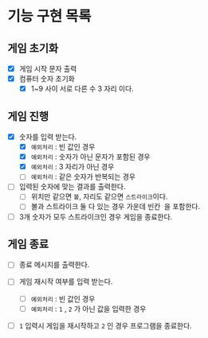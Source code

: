 # 기능 구현 목록
## 게임 초기화
- [X] 게임 시작 문자 출력
- [X] 컴퓨터 숫자 초기화
    - [X] 1~9 사이 서로 다른 수 3 자리 이다.

## 게임 진행
- [X] 숫자를 입력 받는다.
    - [X] `예외처리` : 빈 값인 경우
    - [X] `예외처리` : 숫자가 아닌 문자가 포함된 경우
    - [X] `예외처리` : 3 자리가 아닌 경우
    - [ ] `예외처리` : 같은 숫자가 반복되는 경우
- [ ] 입력된 숫자에 맞는 결과를 출력한다.
    - [ ] 위치만 같으면 `볼`, 자리도 같으면 `스트라이크`이다.
    - [ ] 볼과 스트라이크 둘 다 있는 경우 가운데 빈칸` `을 포함한다.
- [ ] 3개 숫자가 모두 스트라이크인 경우 게임을 종료한다.

## 게임 종료
- [ ] 종료 메시지를 출력한다.
- [ ] 게임 재시작 여부를 입력 받는다.
    - [ ] `예외처리` : 빈 값인 경우
    - [ ] `예외처리` : `1` , `2` 가 아닌 값을 입력한 경우
- [ ] `1` 입력시 게임을 재시작하고 `2` 인 경우 프로그램을 종료한다.  
  